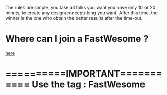 
The rules are simple, you take all folks you want
you have only 10 or 20 minuts, to create any design/concept/thing you want.
After this time, the winner is the one who obtain the better
results after the time-out.


# Where can I join a FastWesome ?
[here](http://tlk.io/fastwesome)

==========IMPORTANT===========
Use the tag : FastWesome
==============================
 
